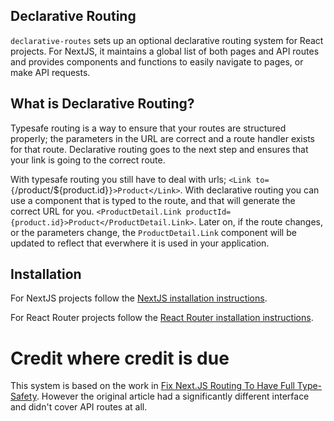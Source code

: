 ## Declarative Routing

`declarative-routes` sets up an optional declarative routing system for React projects. For NextJS, it maintains a global list of both pages and API routes and provides components and functions to easily navigate to pages, or make API requests.

## What is Declarative Routing?

Typesafe routing is a way to ensure that your routes are structured properly; the parameters in the URL are correct and a route handler exists for that route. Declarative routing goes to the next step and ensures that your link is going to the correct route.

With typesafe routing you still have to deal with urls; `<Link to={`/product/${product.id}`}>Product</Link>`. With declarative routing you can use a component that is typed to the route, and that will generate the correct URL for you. `<ProductDetail.Link productId={product.id}>Product</ProductDetail.Link>`. Later on, if the route changes, or the parameters change, the `ProductDetail.Link` component will be updated to reflect that everwhere it is used in your application.

## Installation

For NextJS projects follow the [NextJS installation instructions](./docs/nextjs.md).

For React Router projects follow the [React Router installation instructions](./docs/react-router.md).

# Credit where credit is due

This system is based on the work in [Fix Next.JS Routing To Have Full Type-Safety](https://www.flightcontrol.dev/blog/fix-nextjs-routing-to-have-full-type-safety). However the original article had a significantly different interface and didn't cover API routes at all.
